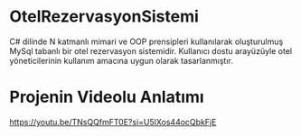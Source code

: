 # OtelRezervasyonSistemi
C# dilinde N katmanlı mimari ve OOP prensipleri kullanılarak oluşturulmuş MySql tabanlı bir otel rezervasyon sistemidir. Kullanıcı dostu arayüzüyle otel yöneticilerinin kullanım amacına uygun olarak tasarlanmıştır.
# Projenin Videolu Anlatımı
https://youtu.be/TNsQQfmFT0E?si=U5lXos44ocQbkFjE
